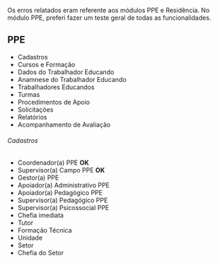 Os erros relatados eram referente aos módulos PPE e Residência.
No módulo PPE, preferi fazer um teste geral de todas as funcionalidades.

## PPE

- Cadastros
- Cursos e Formação
- Dados do Trabalhador Educando
- Anamnese do Trabalhador Educando
- Trabalhadores Educandos
- Turmas
- Procedimentos de Apoio
- Solicitações
- Relatórios
- Acompanhamento de Avaliação

###### Cadastros

- Coordenador(a) PPE     **OK**
- Supervisor(a) Campo PPE    **OK**
- Gestor(a) PPE
- Apoiador(a) Administrativo PPE
- Apoiador(a) Pedagógico PPE
- Supervisor(a) Pedagógico PPE
- Supervisor(a) Psicossocial PPE
- Chefia imediata
- Tutor
- Formação Técnica
- Unidade
- Setor
- Chefia do Setor